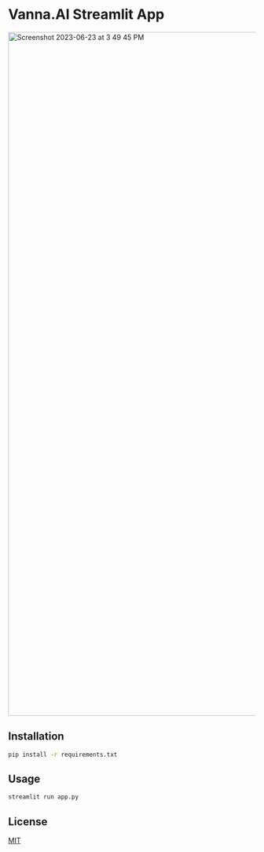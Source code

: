# Vanna.AI Streamlit App
<img width="1392" alt="Screenshot 2023-06-23 at 3 49 45 PM" src="https://github.com/vanna-ai/vanna-streamlit/assets/7146154/c75f6e73-9d23-46a2-a914-621e478f4fcc">

## Installation

```bash
pip install -r requirements.txt
```

## Usage

```bash
streamlit run app.py
```

## License
[MIT](https://choosealicense.com/licenses/mit/)
